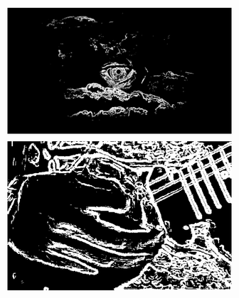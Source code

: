 ![](/art/2018-03-31/out-2018-03-31-01-03-02-287.png?raw=true)

![](/art/2018-03-31/out-2018-03-31-01-05-57-806.png?raw=true)

